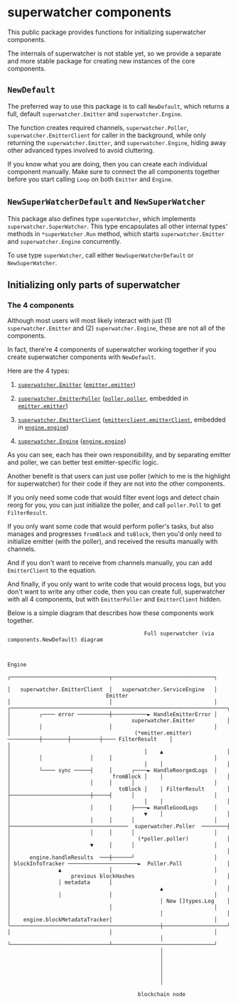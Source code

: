 <!-- markdownlint-configure-file { "MD013": { "code_blocks": false } } -->

# superwatcher components

This public package provides functions for initializing superwatcher components.

The internals of superwatcher is not stable yet, so we provide a separate and
more stable package for creating new instances of the core components.

## `NewDefault`

The preferred way to use this package is to call `NewDefault`, which returns a
full, default `superwatcher.Emitter` and `superwatcher.Engine`.

The function creates required channels, `superwatcher.Poller`, `superwatcher.EmitterClient`
for caller in the background, while only returning the `superwatcher.Emitter`,
and `superwatcher.Engine`, hiding away other advanced types involved to avoid cluttering.

If you know what you are doing, then you can create each individual component manually.
Make sure to connect the all components together before you start calling `Loop`
on both `Emitter` and `Engine`.

## `NewSuperWatcherDefault` and `NewSuperWatcher`

This package also defines type `superWatcher`, which implements `superwatcher.SuperWatcher`.
This type encapsulates all other internal types' methods in `*superWatcher.Run` method,
which starts `superwatcher.Emitter` and `superwatcher.Engine` concurrently.

To use type `superWatcher`, call either `NewSuperWatcherDefault` or `NewSuperWatcher`.

## Initializing only parts of superwatcher

### The 4 components

Although most users will most likely interact with just (1) `superwatcher.Emitter`
and (2) `superwatcher.Engine`, these are not all of the components.

In fact, there're 4 components of superwatcher working together if you create
superwatcher components with `NewDefault`.

Here are the 4 types:

<!-- markdownlint-capture -->
<!-- markdownlint-disable MD013-->

1. [`superwatcher.Emitter`](../../emitter.go) ([`emitter.emitter`](../../internal/emitter/emitter.go))

2. [`superwatcher.EmitterPoller`](../../emitter_poller.go) ([`poller.poller`](../../internal/poller/poller.go), embedded in [`emitter.emitter`](../../internal/emitter/emitter.go))

3. [`superwatcher.EmitterClient`](../../emitter_client.go) ([`emitterclient.emitterClient`](../../internal/emitterclient/client.go), embedded in [`engine.engine`](../../internal/engine/engine.go))

4. [`superwatcher.Engine`](../../engine.go) ([`engine.engine`](../../internal/engine/engine.go))

<!-- markdownlint-restore -->

As you can see, each has their own responsibility, and by separating emitter
and poller, we can better test emitter-specific logic.

Another benefit is that users can just use poller (which to me is the highlight
for superwatcher) for their code if they are not into the other components.

If you only need some code that would filter event logs and detect chain reorg
for you, you can just initialize the poller, and call `poller.Poll` to get `FilterResult`.

If you only want some code that would perform poller's tasks, but also manages
and progresses `fromBlock` and `toBlock`, then you'd only need to initialize emitter
(with the poller), and received the results manually with channels.

And if you don't want to receive from channels manually, you can add
`EmitterClient` to the equation.

And finally, if you only want to write code that would process logs, but you
don't want to write any other code, then you can create full, superwatcher
with all 4 components, but with `EmitterPoller` and `EmitterClient` hidden.

Below is a simple diagram that describes how these components work together.

```text
                                           Full superwatcher (via components.NewDefault) diagram


                                                                                                            Engine
                                                                              ┌───────────────────────────────┬────────────────────────────────┐
                                                                              │   superwatcher.EmitterClient  │   superwatcher.ServiceEngine   │
                               Emitter                                        │                               │                                │
┌────────────────────────────────────────────────────────────────────┐        │         ┌──── error ──────────┼───────────► HandleEmitterError │
│                                      superwatcher.Emitter          │        │         │                     │                                │
│                                       (*emitter.emitter) ──────────┼────────┼─────────┼──── FilterResult    │                                │
│                                          │    ▲                    │        │         │               │     │                                │
│                                          │    │                    │        │         └──── sync ─────┤     │      ┌────► HandleReorgedLogs  │
│                                fromBlock │    │                    │        │                         │     │      │                         │
│                                  toBlock │    │ FilterResult       │        ├─────────────────────────┼─────┤      │                         │
│                                          │    │                    │        │                         │     │      ├────► HandleGoodLogs     │
│                                          ▼    │                    │        │                         │     │      │                         │
├─────────────────────────────────────  superwatcher.Poller  ────────┤        │                         │     │      │                         │
│                                        (*poller.poller)            │        │                         ▼     │      │                         │
│                                                                    │        │      engine.handleResults  ───┼──────┘                         │
│ blockInfoTracker ──────────────────────►  Poller.Poll              │        │               ▲               │                                │
│                   previous blockHashes                             │        │               │ metadata      │                                │
│                                               ▲                    │        │               │               │                                │
│                                               │ New []types.Log    │        │                               │                                │
│                                               │                    │        │    engine.blockMetadataTracker│                                │
└───────────────────────────────────────────────┼────────────────────┘        │                               │                                │
                                                │                             └───────────────────────────────┴────────────────────────────────┘
                                                │
                                                │
                                                │
                                                │
                                                │
                                                │

                                         blockchain node

```
